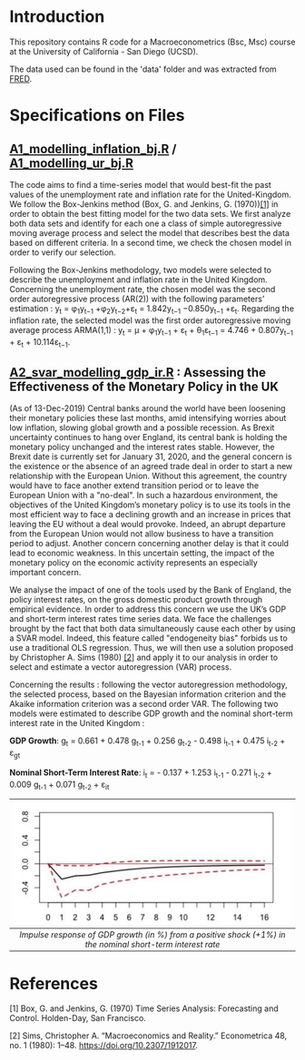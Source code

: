 # Introduction

This repository contains R code for a Macroeconometrics (Bsc, Msc) course at the University of California - San Diego (UCSD).

The data used can be found in the 'data' folder and was extracted from [FRED](https://fred.stlouisfed.org/).

# Specifications on Files

## [A1_modelling_inflation_bj.R](https://github.com/nathaliemayor/Macroeconometrics/blob/main/A1_modelling_inflation_bj.R) / [A1_modelling_ur_bj.R](https://github.com/nathaliemayor/Macroeconometrics/blob/main/A1_modelling_ur_bj.R)

The code aims to find a time-series model that would best-fit the past values of the unemployment rate and inflation rate for the United-Kingdom. We follow the Box-Jenkins method (Box, G. and Jenkins, G. (1970))[[1]](#1) in order to obtain the best fitting model for the two data sets. We first analyze both data sets and identify for each one a class of simple autoregressive moving average process and select the model that describes best the data based on different criteria. In a second time, we  check the chosen model in order to verify our selection. 

Following the Box-Jenkins methodology, two models were selected to describe the unemployment and inflation rate in the United Kingdom. 
Concerning the unemployment rate, the chosen model was the second order autoregressive process (AR(2)) with the following parameters’ estimation : y<sub>t</sub> = φ<sub>1</sub>y<sub>t−1</sub> +φ<sub>2</sub>y<sub>t−2</sub>+ε<sub>t</sub> = 1.842y<sub>t−1</sub> −0.850y<sub>t−1</sub> +ε<sub>t</sub>. 
Regarding the inflation rate, the selected model was the first order autoregressive moving average process ARMA(1,1) : y<sub>t</sub> = μ + φ<sub>1</sub>y<sub>t−1</sub> + ε<sub>t</sub> + θ<sub>1</sub>ε<sub>t−1</sub> = 4.746 + 0.807y<sub>t−1</sub> + ε<sub>t</sub> + 10.114ε<sub>t−1</sub>.



## [A2_svar_modelling_gdp_ir.R](https://github.com/nathaliemayor/Macroeconometrics/blob/main/A2_svar_modelling_gdp_ir.R) : Assessing the Effectiveness of the Monetary Policy in the UK

(As of 13-Dec-2019) Central banks around the world have been loosening their monetary policies these last months, amid intensifying worries about low inflation, slowing global growth and a possible recession. As Brexit uncertainty continues to hang over England, its central bank is holding the monetary policy unchanged and the interest rates stable. However, the Brexit date is currently set for January 31, 2020, and the general concern is the existence or the absence of an agreed trade deal in order to start a new relationship with the European Union. Without this agreement, the country would have to face another extend transition period or to leave the European Union with a "no-deal". In such a hazardous environment, the objectives of the United Kingdom’s monetary policy is to use its tools in the most efficient way to face a declining growth and an increase in prices that leaving the EU without a deal would provoke. Indeed, an abrupt departure from the European Union would not allow business to have a transition period to adjust. Another concern concerning another delay is that it could lead to economic weakness. In this uncertain setting, the impact of the monetary policy on the economic activity represents an especially important concern. 

We analyse the impact of one of the tools used by the Bank of England, the policy interest rates, on the gross domestic product growth through empirical evidence. In order to address this concern we use the UK’s GDP and short-term interest rates time series data. We face the challenges brought by the fact that both data simultaneously cause each other by using a SVAR model. Indeed, this feature called "endogeneity bias" forbids us to use a traditional OLS regression. Thus, we will then use a solution proposed by Christopher A. Sims (1980) [[2]](#2) and apply it to our analysis in order to select and estimate a vector autoregression (VAR) process. 

Concerning the results : following the vector autoregression methodology, the selected process, based on the Bayesian information criterion and the Akaike information criterion was a second order VAR. The following two models were estimated to describe GDP growth and the nominal short-term interest rate in the United Kingdom :

**GDP Growth**: g<sub>t</sub> = 0.661 + 0.478 g<sub>t-1</sub> + 0.256 g<sub>t-2</sub> - 0.498 i<sub>t-1</sub> + 0.475 i<sub>t-2</sub> + &epsilon;<sub>gt</sub>

**Nominal Short-Term Interest Rate**: i<sub>t</sub> = - 0.137 + 1.253 i<sub>t-1</sub> - 0.271 i<sub>t-2</sub> + 0.009 g<sub>t-1</sub> + 0.071 g<sub>t-2</sub> + &epsilon;<sub>it</sub>

<div align="center">
  
|<img src="irf1.png" alt="drawing" width="500"/> | 
|:--:| 
| *Impulse response of GDP growth (in %) from a positive shock (+1%) in the nominal short-term interest rate* |
  
</div>


# References


<a id="1">[1]</a> 
Box, G. and Jenkins, G. (1970) Time Series Analysis: Forecasting and Control. Holden-Day, San Francisco.

<a id="2">[2]</a> 
Sims, Christopher A. “Macroeconomics and Reality.” Econometrica 48, no. 1 (1980): 1–48. https://doi.org/10.2307/1912017.

